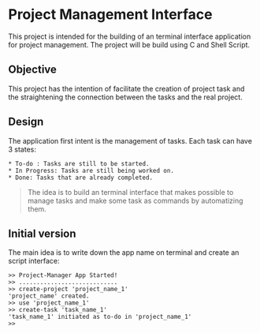 # Project Management Interface

This project is intended for the building of an terminal interface application for project management. The project will be build using C and Shell Script.


## Objective

This project has the intention of facilitate the creation of project task and the straightening
the connection between the tasks and the real project.


## Design

The application first intent  is the management of tasks. 
Each task can have 3 states:

    * To-do : Tasks are still to be started.
    * In Progress: Tasks are still being worked on.
    * Done: Tasks that are already completed.

>The idea is to build an terminal interface that makes possible to manage tasks and make some task as commands by automatizing them.

## Initial version

The main idea is to write down the app name on terminal and create an script interface:

    >> Project-Manager App Started!
    >> ............................
    >> create-project 'project_name_1'
    'project_name' created.
    >> use 'project_name_1'
    >> create-task 'task_name_1'
    'task_name_1' initiated as to-do in 'project_name_1'
    >> 